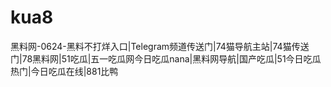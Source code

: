 # kua8
黑料网-0624-黑料不打烊入口|Telegram频道传送门|74猫导航主站|74猫传送门|78黑料网|51吃瓜|五一吃瓜网今日吃瓜nana|黑料网导航|国产吃瓜|51今日吃瓜热门|今日吃瓜在线|881比鸭

